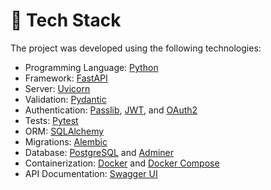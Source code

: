 # 🧩 Tech Stack

The project was developed using the following technologies:

- Programming Language: [Python](https://www.python.org/)
- Framework: [FastAPI](https://fastapi.tiangolo.com/)
- Server: [Uvicorn](https://www.uvicorn.org/)
- Validation: [Pydantic](https://pydantic-docs.helpmanual.io/)
- Authentication: [Passlib](https://passlib.readthedocs.io/en/stable/), [JWT](https://jwt.io/), and [OAuth2](https://oauth.net/2/)
- Tests: [Pytest](https://docs.pytest.org/en/)
- ORM: [SQLAlchemy](https://www.sqlalchemy.org/)
- Migrations: [Alembic](https://alembic.sqlalchemy.org/)
- Database: [PostgreSQL](https://www.postgresql.org/) and [Adminer](https://www.adminer.org/)
- Containerization: [Docker](https://www.docker.com/) and [Docker Compose](https://docs.docker.com/compose/)
- API Documentation: [Swagger UI](https://swagger.io/tools/swagger-ui/)
